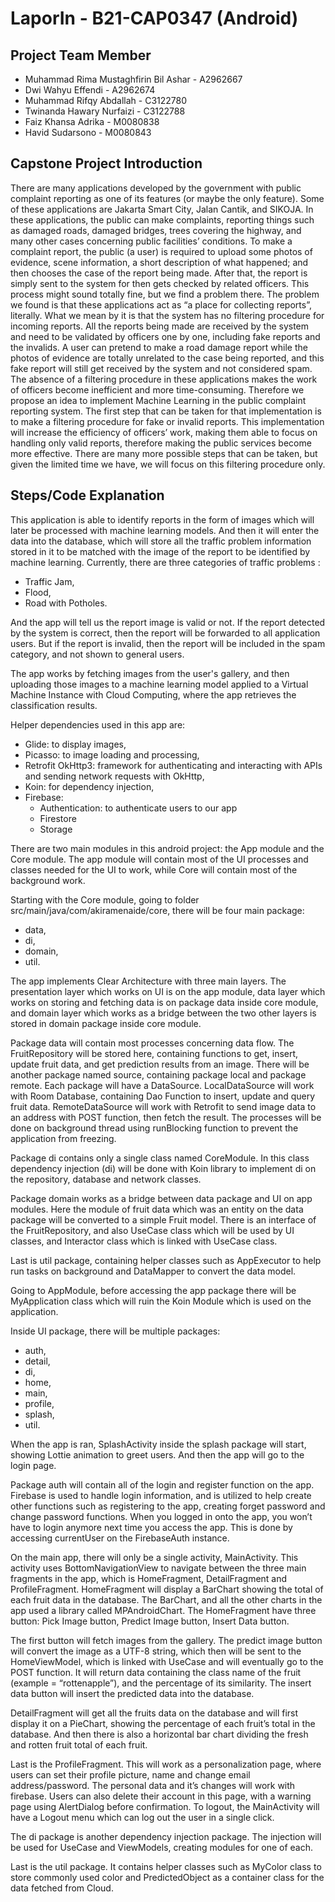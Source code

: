 LaporIn - B21-CAP0347 (Android)
=

Project Team Member
-
- Muhammad Rima Mustaghfirin Bil Ashar - A2962667
- Dwi Wahyu Effendi - A2962674
- Muhammad Rifqy Abdallah - C3122780
- Twinanda Hawary Nurfaizi - C3122788
- Faiz Khansa Adrika - M0080838
- Havid Sudarsono - M0080843

Capstone Project Introduction
-
There are many applications developed by the government with public complaint reporting as one of its features (or maybe the only feature). Some of these applications are Jakarta Smart City, Jalan Cantik, and SIKOJA. In these applications, the public can make complaints, reporting things such as damaged roads, damaged bridges, trees covering the highway, and many other cases concerning public facilities’ conditions.
To make a complaint report, the public (a user) is required to upload some photos of evidence, scene information, a short description of what happened; and then chooses the case of the report being made. After that, the report is simply sent to the system for then gets checked by related officers. This process might sound totally fine, but we find a problem there.
The problem we found is that these applications act as “a place for collecting reports”, literally. What we mean by it is that the system has no filtering procedure for incoming reports. All the reports being made are received by the system and need to be validated by officers one by one, including fake reports and the invalids. A user can pretend to make a road damage report while the photos of evidence are totally unrelated to the case being reported, and this fake report will still get received by the system and not considered spam. The absence of a filtering procedure in these applications makes the work of officers become inefficient and more time-consuming. Therefore we propose an idea to implement Machine Learning in the public complaint reporting system.
The first step that can be taken for that implementation is to make a filtering procedure for fake or invalid reports. This implementation will increase the efficiency of officers’ work, making them able to focus on handling only valid reports, therefore making the public services become more effective. There are many more possible steps that can be taken, but given the limited time we have, we will focus on this filtering procedure only.

Steps/Code Explanation
-

This application is able to identify reports in the form of images which will later be processed with machine learning models. And then it will enter the data into the database, which will store all the traffic problem information stored in it to be matched with the image of the report to be identified by machine learning. Currently, there are three categories of traffic problems :
- Traffic Jam,
- Flood,
- Road with Potholes.

And the app will tell us the report image is valid or not. If the report detected by the system is correct, then the report will be forwarded to all application users. But if the report is invalid, then the report will be included in the spam category, and not shown to general users.

The app works by fetching images from the user's gallery, and then uploading those images to a machine learning model applied to a Virtual Machine Instance with Cloud Computing, where the app retrieves the classification results.

Helper dependencies used in this app are:
- Glide: to display images,
- Picasso: to image loading and processing,
- Retrofit OkHttp3: framework for authenticating and interacting with APIs and sending network requests with OkHttp,
- Koin: for dependency injection,
- Firebase: 
  - Authentication: to authenticate users to our app
  - Firestore
  - Storage

There are two main modules in this android project: the App module and the Core module. The app module will contain most of the UI processes and classes needed for the UI to work, while Core will contain most of the background work.

Starting with the Core module, going to folder src/main/java/com/akiramenaide/core, there will be four main package:
- data,
- di,
- domain,
- util.

The app implements Clear Architecture with three main layers. The presentation layer which works on UI is on the app module, data layer which works on storing and fetching data is on package data inside core module, and domain layer which works as a bridge between the two other layers is stored in domain package inside core module.

Package data will contain most processes concerning data flow. The FruitRepository will be stored here, containing functions to get, insert, update fruit data, and get prediction results from an image. There will be another package named source, containing package local and package remote. Each package will have a DataSource. LocalDataSource will work with Room Database, containing Dao Function to insert, update and query fruit data. RemoteDataSource will work with Retrofit to send image data to an address with POST function, then fetch the result. The processes will be done on background thread using runBlocking function to prevent the application from freezing.

Package di contains only a single class named CoreModule. In this class dependency injection (di) will be done with Koin library to implement di on the repository, database and network classes. 

Package domain works as a bridge between data package and UI on app modules. Here the module of fruit data which was an entity on the data package will be converted to a simple Fruit model. There is an interface of the FruitRepository, and also UseCase class which will be used by UI classes, and Interactor class which is linked with UseCase class. 

Last is util package, containing helper classes such as AppExecutor to help run tasks on background and DataMapper to convert the data model.

Going to AppModule, before accessing the app package there will be MyApplication class which will ruin the Koin Module which is used on the application.

Inside UI package, there will be multiple packages:
- auth,
- detail,
- di,
- home,
- main,
- profile,
- splash,
- util.

When the app is ran, SplashActivity inside the splash package will start, showing Lottie animation to greet users. And then the app will go to the login page.

Package auth will contain all of the login and register function on the app. Firebase is used to handle login information, and is utilized to help create other functions such as registering to the app, creating forget password and change password functions. When you logged in onto the app, you won’t have to login anymore next time you access the app. This is done by accessing currentUser on the FirebaseAuth instance.

On the main app, there will only be a single activity, MainActivity. This activity uses BottomNavigationView to navigate between the three main fragments in the app, which is HomeFragment, DetailFragment and ProfileFragment. HomeFragment will display a BarChart showing the total of each fruit data in the database. The BarChart, and all the other charts in the app used a library called MPAndroidChart. The HomeFragment have three button:
Pick Image button,
Predict Image button,
Insert Data button.


The first button will fetch images from the gallery. The predict image button will convert the image as a UTF-8 string, which then will be sent to the HomeViewModel, which is linked with UseCase and will eventually go to the POST function. It will return data containing the class name of the fruit (example = “rottenapple”), and the percentage of its similarity. The insert data button will insert the predicted data into the database.

DetailFragment will get all the fruits data on the database and will first display it on a PieChart, showing the percentage of each fruit’s total in the database. And then there is also a horizontal bar chart dividing the fresh and rotten fruit total of each fruit.

Last is the ProfileFragment. This will work as a personalization page, where users can set their profile picture, name and change email address/password. The personal data and it’s changes will work with firebase. Users can also delete their account in this page, with a warning page using AlertDialog before confirmation. To logout, the MainActivity will have a Logout menu which can log out the user in a single click.

The di package is another dependency injection package. The injection will be used for UseCase and ViewModels, creating modules for one of each. 

Last is the util package. It contains helper classes such as MyColor class to store commonly used color and PredictedObject as a container class for the data fetched from Cloud.

